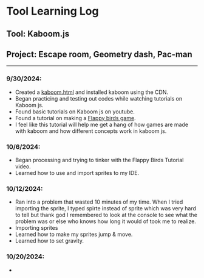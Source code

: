 # Tool Learning Log

## Tool: **Kaboom.js**

## Project: **Escape room, Geometry dash, Pac-man**

---
### 9/30/2024:
* Created a [kaboom.html](kaboom.html) and installed kaboom using the CDN.
* Began practicing and testing out codes while watching tutorials on Kaboom js.
* Found basic tutorials on Kaboom js on youtube.
* Found a tutorial on making a [Flappy birds game](https://www.youtube.com/watch?v=hgReGsh5xVU).
* I feel like this tutorial will help me get a hang of how games are made with kaboom and how different concepts work in kaboom js.
### 10/6/2024:
* Began processing and trying to tinker with the Flappy Birds Tutorial video.
* Learned how to use and import sprites to my IDE.

### 10/12/2024:
* Ran into a problem that wasted 10 minutes of my time. When I tried importing the sprite, I typed spirte instead of sprite which was very hard to tell but thank god I remembered to look at the console to see what the problem was or else who knows how long it would of took me to realize.
* Importing sprites
* Learned how to make my sprites jump & move.
* Learned how to set gravity.

### 10/20/2024:
*


<!--
* Links you used today (websites, videos, etc)
* Things you tried, progress you made, etc
* Challenges, a-ha moments, etc
* Questions you still have
* What you're going to try next
-->
